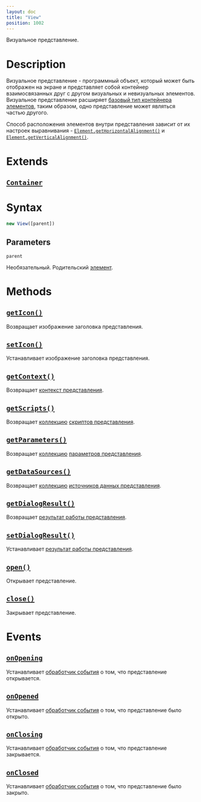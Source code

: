 ```yaml
---
layout: doc
title: "View"
position: 1002
---
```


Визуальное представление.

# Description

Визуальное представление - программный объект, который может быть отображен на экране и представляет
собой контейнер взаимосвязанных друг с другом визуальных и невизуальных элементов. Визуальное
представление расширяет [базовый тип контейнера элементов](../Container/), таким образом, одно
представление может являться частью другого.

Способ расположения элементов внутри представления зависит от их настроек выравнивания -
[`Element.getHorizontalAlignment()`](../Element/Element.getHorizontalAlignment/)
и [`Element.getVerticalAlignment()`](../Element/Element.getVerticalAlignment/).

# Extends

## [`Container`](../Container/)

# Syntax

```js
new View([parent])
```

## Parameters

`parent`

Необязательный. Родительский [элемент](../Element/).

# Methods

## [`getIcon()`](View.getIcon/)

Возвращает изображение заголовка представления.

## [`setIcon()`](View.setIcon/)

Устанавливает изображение заголовка представления.

## [`getContext()`](View.getContext/)

Возвращает [контекст представления](../ViewContext/).

## [`getScripts()`](View.getScripts/)

Возвращает [коллекцию](../Collection/) [скриптов представления](../Script/).

## [`getParameters()`](View.getParameters/)

Возвращает [коллекцию](../Collection/) [параметров представления](../Parameter/).

## [`getDataSources()`](View.getDataSources/)

Возвращает [коллекцию](../Collection/) [источников данных представления](../../DataSources/BaseDataSource/).

## [`getDialogResult()`](View.getDialogResult/)

Возвращает [результат работы представления](DialogResult/).

## [`setDialogResult()`](View.setDialogResult/)

Устанавливает [результат работы представления](DialogResult/).

## [`open()`](View.open/)

Открывает представление.

## [`close()`](View.close/)

Закрывает представление.

# Events

## [`onOpening`](View.onOpening/)

Устанавливает [обработчик события](../Script/) о том, что представление открывается.

## [`onOpened`](View.onOpened/)

Устанавливает [обработчик события](../Script/) о том, что представление было открыто.

## [`onClosing`](View.onClosing/)

Устанавливает [обработчик события](../Script/) о том, что представление закрывается.

## [`onClosed`](View.onClosed/)

Устанавливает [обработчик события](../Script/) о том, что представление было закрыто.
